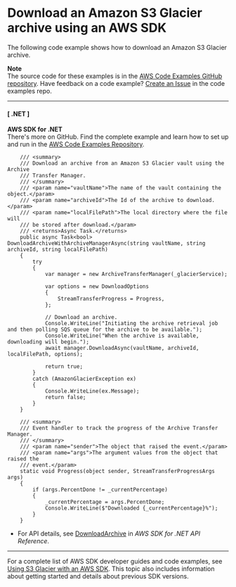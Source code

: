 # Download an Amazon S3 Glacier archive using an AWS SDK<a name="example_glacier_DownloadArchive_section"></a>

The following code example shows how to download an Amazon S3 Glacier archive\.

**Note**  
The source code for these examples is in the [AWS Code Examples GitHub repository](https://github.com/awsdocs/aws-doc-sdk-examples)\. Have feedback on a code example? [Create an Issue](https://github.com/awsdocs/aws-doc-sdk-examples/issues/new/choose) in the code examples repo\. 

------
#### [ \.NET ]

**AWS SDK for \.NET**  
 There's more on GitHub\. Find the complete example and learn how to set up and run in the [AWS Code Examples Repository](https://github.com/awsdocs/aws-doc-sdk-examples/tree/main/dotnetv3/Glacier#code-examples)\. 
  

```
    /// <summary>
    /// Download an archive from an Amazon S3 Glacier vault using the Archive
    /// Transfer Manager.
    /// </summary>
    /// <param name="vaultName">The name of the vault containing the object.</param>
    /// <param name="archiveId">The Id of the archive to download.</param>
    /// <param name="localFilePath">The local directory where the file will
    /// be stored after download.</param>
    /// <returns>Async Task.</returns>
    public async Task<bool> DownloadArchiveWithArchiveManagerAsync(string vaultName, string archiveId, string localFilePath)
    {
        try
        {
            var manager = new ArchiveTransferManager(_glacierService);

            var options = new DownloadOptions
            {
                StreamTransferProgress = Progress,
            };

            // Download an archive.
            Console.WriteLine("Initiating the archive retrieval job and then polling SQS queue for the archive to be available.");
            Console.WriteLine("When the archive is available, downloading will begin.");
            await manager.DownloadAsync(vaultName, archiveId, localFilePath, options);

            return true;
        }
        catch (AmazonGlacierException ex)
        {
            Console.WriteLine(ex.Message);
            return false;
        }
    }

    /// <summary>
    /// Event handler to track the progress of the Archive Transfer Manager.
    /// </summary>
    /// <param name="sender">The object that raised the event.</param>
    /// <param name="args">The argument values from the object that raised the
    /// event.</param>
    static void Progress(object sender, StreamTransferProgressArgs args)
    {
        if (args.PercentDone != _currentPercentage)
        {
            _currentPercentage = args.PercentDone;
            Console.WriteLine($"Downloaded {_currentPercentage}%");
        }
    }
```
+  For API details, see [DownloadArchive](https://docs.aws.amazon.com/goto/DotNetSDKV3/glacier-2012-06-01/DownloadArchive) in *AWS SDK for \.NET API Reference*\. 

------

For a complete list of AWS SDK developer guides and code examples, see [Using S3 Glacier with an AWS SDK](sdk-general-information-section.md)\. This topic also includes information about getting started and details about previous SDK versions\.